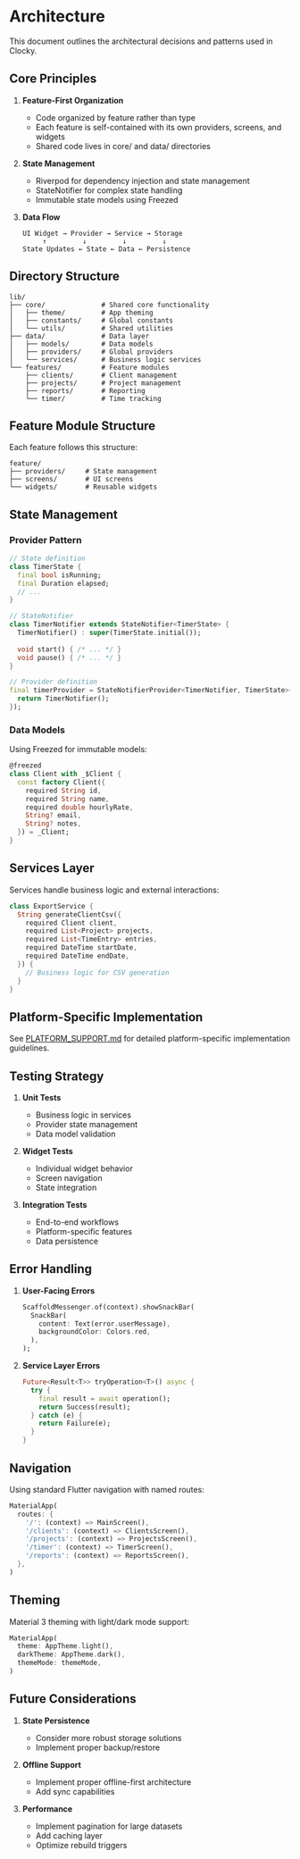 # Architecture

This document outlines the architectural decisions and patterns used in Clocky.

## Core Principles

1. **Feature-First Organization**
   - Code organized by feature rather than type
   - Each feature is self-contained with its own providers, screens, and widgets
   - Shared code lives in core/ and data/ directories

2. **State Management**
   - Riverpod for dependency injection and state management
   - StateNotifier for complex state handling
   - Immutable state models using Freezed

3. **Data Flow**
   ```
   UI Widget → Provider → Service → Storage
        ↑         ↓         ↓         ↓
   State Updates ← State ← Data ← Persistence
   ```

## Directory Structure

```
lib/
├── core/              # Shared core functionality
│   ├── theme/         # App theming
│   ├── constants/     # Global constants
│   └── utils/         # Shared utilities
├── data/              # Data layer
│   ├── models/        # Data models
│   ├── providers/     # Global providers
│   └── services/      # Business logic services
└── features/          # Feature modules
    ├── clients/       # Client management
    ├── projects/      # Project management
    ├── reports/       # Reporting
    └── timer/         # Time tracking
```

## Feature Module Structure

Each feature follows this structure:
```
feature/
├── providers/     # State management
├── screens/       # UI screens
└── widgets/       # Reusable widgets
```

## State Management

### Provider Pattern
```dart
// State definition
class TimerState {
  final bool isRunning;
  final Duration elapsed;
  // ...
}

// StateNotifier
class TimerNotifier extends StateNotifier<TimerState> {
  TimerNotifier() : super(TimerState.initial());
  
  void start() { /* ... */ }
  void pause() { /* ... */ }
}

// Provider definition
final timerProvider = StateNotifierProvider<TimerNotifier, TimerState>((ref) {
  return TimerNotifier();
});
```

### Data Models

Using Freezed for immutable models:
```dart
@freezed
class Client with _$Client {
  const factory Client({
    required String id,
    required String name,
    required double hourlyRate,
    String? email,
    String? notes,
  }) = _Client;
}
```

## Services Layer

Services handle business logic and external interactions:

```dart
class ExportService {
  String generateClientCsv({
    required Client client,
    required List<Project> projects,
    required List<TimeEntry> entries,
    required DateTime startDate,
    required DateTime endDate,
  }) {
    // Business logic for CSV generation
  }
}
```

## Platform-Specific Implementation

See [PLATFORM_SUPPORT.md](PLATFORM_SUPPORT.md) for detailed platform-specific implementation guidelines.

## Testing Strategy

1. **Unit Tests**
   - Business logic in services
   - Provider state management
   - Data model validation

2. **Widget Tests**
   - Individual widget behavior
   - Screen navigation
   - State integration

3. **Integration Tests**
   - End-to-end workflows
   - Platform-specific features
   - Data persistence

## Error Handling

1. **User-Facing Errors**
   ```dart
   ScaffoldMessenger.of(context).showSnackBar(
     SnackBar(
       content: Text(error.userMessage),
       backgroundColor: Colors.red,
     ),
   );
   ```

2. **Service Layer Errors**
   ```dart
   Future<Result<T>> tryOperation<T>() async {
     try {
       final result = await operation();
       return Success(result);
     } catch (e) {
       return Failure(e);
     }
   }
   ```

## Navigation

Using standard Flutter navigation with named routes:
```dart
MaterialApp(
  routes: {
    '/': (context) => MainScreen(),
    '/clients': (context) => ClientsScreen(),
    '/projects': (context) => ProjectsScreen(),
    '/timer': (context) => TimerScreen(),
    '/reports': (context) => ReportsScreen(),
  },
)
```

## Theming

Material 3 theming with light/dark mode support:
```dart
MaterialApp(
  theme: AppTheme.light(),
  darkTheme: AppTheme.dark(),
  themeMode: themeMode,
)
```

## Future Considerations

1. **State Persistence**
   - Consider more robust storage solutions
   - Implement proper backup/restore

2. **Offline Support**
   - Implement proper offline-first architecture
   - Add sync capabilities

3. **Performance**
   - Implement pagination for large datasets
   - Add caching layer
   - Optimize rebuild triggers